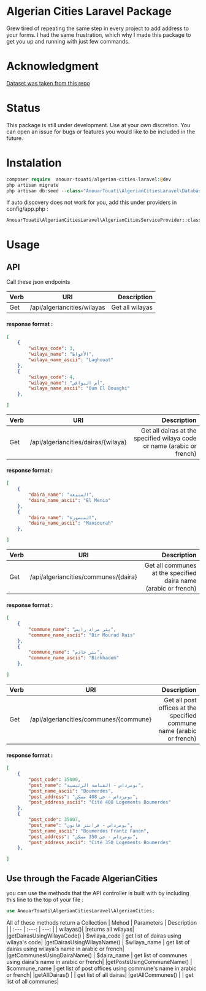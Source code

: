# Algerian Cities Laravel Package
Grew tired of repeating the same step in every project to add address to your forms. I had the same frustration, which why I made this package to get you up and running with just few commands.
# Acknowledgment
[Dataset was taken from this repo](https://github.com/othmanus/algeria-cities)
# Status
This package is still under development. Use at your own discretion. You can open an issue for bugs or features you would like to be included in the future. 
# Instalation

```php
composer require  anouar-touati/algerian-cities-laravel:@dev
php artisan migrate
php artisan db:seed --class="AnouarTouati\AlgerianCitiesLaravel\Database\Seeders\AlgerianCitiesSeeder"
```
If auto discovery does not work for you, add this under providers in config/app.php  : 
```
AnouarTouati\AlgerianCitiesLaravel\AlgerianCitiesServiceProvider::class
```
# Usage
## API
Call these json endpoints

| Verb | URI | Description |
| :--- | :---: | ---: | 
| Get  | /api/algeriancities/wilayas | Get all wilayas | 
#### response format :
```json
[
    {
        "wilaya_code": 3,
        "wilaya_name": "الأغواط",
        "wilaya_name_ascii": "Laghouat"
    },
    {
        "wilaya_code": 4,
        "wilaya_name": "أم البواقي",
        "wilaya_name_ascii": "Oum El Bouaghi"
    },

]
```     

| Verb | URI | Description |
| :--- | :---: | ---: | 
| Get  | /api/algeriancities/dairas/{wilaya} | Get all dairas at the specified wilaya code or name (arabic or french) | 
#### response format :
```json
[
    {
        "daira_name": "المنيعة",
        "daira_name_ascii": "El Menia"
    },
    {
        "daira_name": "المنصورة",
        "daira_name_ascii": "Mansourah"
    },

]
 ```
 | Verb | URI | Description |
| :--- | :---: | ---: | 
| Get  | /api/algeriancities/communes/{daira} | Get all communes at the specified daira name (arabic or french) | 
#### response format :
```json
[
    {
        "commune_name": "بئر مراد رايس",
        "commune_name_ascii": "Bir Mourad Rais"
    },
    {
        "commune_name": "بئر خادم",
        "commune_name_ascii": "Birkhadem"
    },

]
 ```       
  | Verb | URI | Description |
| :--- | :---: | ---: | 
| Get  | /api/algeriancities/communes/{commune} | Get all post offices at the specified commune name (arabic or french) | 
#### response format :
```json
[
    {
        "post_code": 35000,
        "post_name": "بومرداس - القباضة الرئيسية",
        "post_name_ascii": "Boumerdes",
        "post_address": "بومرداس - حي 408 مسكن",
        "post_address_ascii": "Cité 408 Logements Boumerdes"
    },
    {
        "post_code": 35007,
        "post_name": "بومرداس - فرانتز فانون",
        "post_name_ascii": "Boumerdes Frantz Fanon",
        "post_address": "بومرداس - حي 350 مسكن",
        "post_address_ascii": "Cité 350 Logements Boumerdes"
    },

]
 ```
 ## Use through the Facade AlgerianCities
 you can use the methods that the API controller is built with by including this line to the top of your file :

 ```php 
 use AnouarTouati\AlgerianCitiesLaravel\AlgerianCities;
 ```
 All of these methods return a Collection
| Mehod | Parameters | Description |
| :---  | :---:      | ---:        | 
| wilayas()|         |returns all wilayas|
|getDairasUsingWilayaCode() | $wilaya_code | get list of dairas using wilaya's code|
|getDairasUsingWilayaName() | $wilaya_name | get list of dairas using wilaya's name in arabic or french|
|getCommunesUsingDairaName() | $daira_name | get list of communes using daira's name in arabic or french|
|getPostsUsingCommuneName() | $commune_name | get list of post offices using commune's name in arabic or french|
|getAllDairas() |  | get list of all dairas|
|getAllCommunes() |  | get list of all communes|